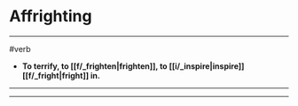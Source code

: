 # Affrighting
---
#verb
- **To terrify, to [[f/_frighten|frighten]], to [[i/_inspire|inspire]] [[f/_fright|fright]] in.**
---
---
